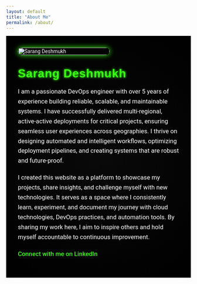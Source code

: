 ```yaml
---
layout: default
title: "About Me"
permalink: /about/
---
```


<div class="about-page">

  <!-- Photo -->
  <div class="about-photo">
    <img src="{{ '/assets/images/photo.png' | relative_url }}" alt="Sarang Deshmukh">
  </div>

  <!-- Bio -->
  <div class="about-bio">
    <h2>Sarang Deshmukh</h2>
    <p>
      I am a passionate DevOps engineer with over 5 years of experience building reliable, scalable, and maintainable systems. I have successfully delivered multi-regional, active-active deployments for critical projects, ensuring seamless user experiences across geographies. I thrive on designing automated and intelligent workflows, optimizing deployment pipelines, and creating systems that are robust and future-proof.
    </p>
    <p>
      I created this website as a platform to showcase my projects, share insights, and challenge myself with new technologies. It serves as a space where I consistently learn, experiment, and document my journey with cloud technologies, DevOps practices, and automation tools. By sharing my work here, I aim to inspire others and hold myself accountable to continuous improvement.
    </p>
    <p>
      <a href="https://www.linkedin.com/in/sarang-deshmukh-125197182/" target="_blank" rel="noopener">Connect with me on LinkedIn</a>
    </p>
  </div>

</div>

<style>
/* Importing Google Fonts */
@import url('https://fonts.googleapis.com/css2?family=Rubik:wght@500;700&family=Roboto:wght@400;500&display=swap');

/* Container */
.about-page {
  display: flex;
  flex-wrap: wrap;
  align-items: center;
  gap: 2rem;
  padding: 2rem;
  background: radial-gradient(circle, #090909, #000);
  color: #fff;
  /* Setting base font */
  font-family: 'Roboto', sans-serif;
}

/* Photo */
.about-photo {
  flex: 0 0 250px;
}

.about-photo img {
  width: 100%;
  border-radius: 12px;
  /* Subtle neon glow */
  box-shadow: 0 0 15px #39FF14;
  transition: transform 0.3s ease, box-shadow 0.3s ease;
}

.about-photo img:hover {
  transform: scale(1.05);
  box-shadow: 0 0 25px #39FF14, 0 0 50px #39FF14;
}

/* Bio */
.about-bio {
  flex: 1 1 500px;
  font-size: 1.05rem;
}

.about-bio h2 {
  font-family: 'Rubik', sans-serif;
  font-size: 2rem;
  color: #39FF14;
  margin: 0;
  margin-bottom: 0.5rem;
  /* Neon text glow effect */
  text-shadow: 0 0 6px #39FF14;
  letter-spacing: 1px;
}

.about-bio h3 {
  font-family: 'Rubik', sans-serif;
  font-size: 1.25rem;
  font-weight: 400;
  color: #ccc;
  margin: 0 0 1rem;
  font-style: italic;
}

.about-bio p {
  line-height: 1.6;
  margin-bottom: 1.2rem;
}

.about-bio a {
  color: #39FF14;
  text-decoration: none;
  font-weight: 500;
  border-bottom: 1px solid transparent;
  transition: border-bottom 0.2s;
}

.about-bio a:hover {
  border-bottom: 1px solid #39FF14;
}

/* Mobile responsive */
@media (max-width: 700px) {
  .about-page {
    flex-direction: column;
    align-items: center;
    text-align: center;
  }

  .about-photo {
    flex: 0 0 120px;
    margin-bottom: 1.5rem;
  }

  .about-bio {
    flex: 1 1 auto;
  }
}
</style>
